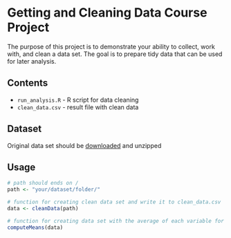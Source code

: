 Getting and Cleaning Data Course Project
================

The purpose of this project is to demonstrate your ability to collect, work with, and clean a data set. The goal is to prepare tidy data that can be used for later analysis.

Contents
--------------

* `run_analysis.R` - R script for data cleaning
* `clean_data.csv` - result file with clean data

Dataset
--------------
Original data set should be [downloaded](https://d396qusza40orc.cloudfront.net/getdata%2Fprojectfiles%2FUCI%20HAR%20Dataset.zip) and unzipped

Usage
---------------
```R
# path should ends on /
path <- "your/dataset/folder/" 

# function for creating clean data set and write it to clean_data.csv
data <- cleanData(path) 

# function for creating data set with the average of each variable for each activity and each subject
computeMeans(data) 
```